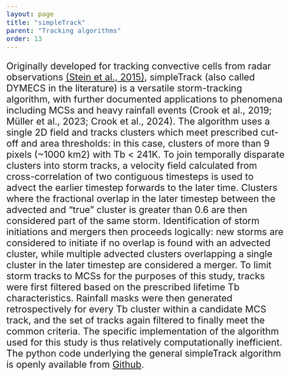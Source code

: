 ```yaml
---
layout: page
title: "simpleTrack"
parent: "Tracking algorithms"
order: 13 
---
```


<style>
  /* Increase font size for this page only */
  body {
    font-size: 21px; /* Adjust this value as needed */
  }

  /* Optionally, target specific elements */
  h1 {
    font-size: 2.5em;
  }

  p {
    font-size: 1.2em;
  }
</style>


Originally developed for tracking convective cells from radar observations [(Stein et al., 2015)](https://doi.org/10.1175/BAMS-D-13-00279.1), simpleTrack (also called DYMECS in the literature) is a versatile storm-tracking algorithm, with further documented applications to phenomena including MCSs and heavy rainfall events (Crook et al., 2019; Müller et al., 2023; Crook et al., 2024). The algorithm uses a single 2D field and tracks clusters which meet prescribed cut-off and area thresholds: in this case, clusters of more than 9 pixels (~1000 km2) with Tb < 241K. To join temporally disparate clusters into storm tracks, a velocity field calculated from cross-correlation of two contiguous timesteps is used to advect the earlier timestep forwards to the later time. Clusters where the fractional overlap in the later timestep between the advected and “true” cluster is greater than 0.6 are then considered part of the same storm. Identification of storm initiations and mergers then proceeds logically: new storms are considered to initiate if no overlap is found with an advected cluster, while multiple advected clusters overlapping a single cluster in the later timestep are considered a merger. To limit storm tracks to MCSs for the purposes of this study, tracks were first filtered based on the prescribed lifetime Tb characteristics. Rainfall masks were then generated retrospectively for every Tb cluster within a candidate MCS track, and the set of tracks again filtered to finally meet the common criteria. The specific implementation of the algorithm used for this study is thus relatively computationally inefficient. The python code underlying the general simpleTrack algorithm is openly available from [Github](https://github.com/thmstein/simple-track).